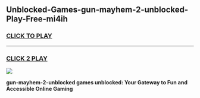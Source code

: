 
## Unblocked-Games-gun-mayhem-2-unblocked-Play-Free-mi4ih
<h3>
<a href="https://premium76.site?title=gun-mayhem-2-unblocked&ref=10A">CLICK TO PLAY</a></h3>
<hr>

<h3>
<a href="https://premium76.site?title=gun-mayhem-2-unblocked&ref=10A">CLICK 2 PLAY</a>
  
</h3>

<a href="https://premium76.site?title=gun-mayhem-2-unblocked&ref=10A"><img src="https://clearcache.store/games.png"></a>


**gun-mayhem-2-unblocked games unblocked: Your Gateway to Fun and Accessible Online Gaming**
